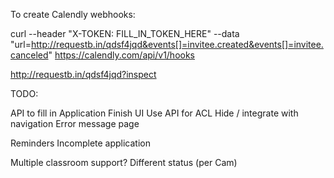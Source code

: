 To create Calendly webhooks:

curl --header "X-TOKEN: FILL_IN_TOKEN_HERE" --data "url=http://requestb.in/qdsf4jqd&events[]=invitee.created&events[]=invitee.canceled" https://calendly.com/api/v1/hooks

http://requestb.in/qdsf4jqd?inspect


TODO:

API to fill in Application
Finish UI
Use API for ACL
Hide / integrate with navigation
Error message page

Reminders
Incomplete application

Multiple classroom support?
Different status (per Cam)
